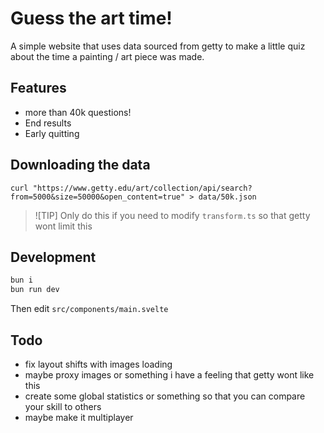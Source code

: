# Guess the art time!

A simple website that uses data sourced from getty to make a little quiz about the time a painting / art piece was made.

## Features

- more than 40k questions!
- End results
- Early quitting

## Downloading the data

`curl "https://www.getty.edu/art/collection/api/search?from=5000&size=50000&open_content=true" > data/50k.json`

> ![TIP]
> Only do this if you need to modify `transform.ts` so that getty wont limit this

## Development

```sh
bun i
bun run dev
```

Then edit `src/components/main.svelte`

## Todo

- fix layout shifts with images loading
- maybe proxy images or something i have a feeling that getty wont like this
- create some global statistics or something so that you can compare your skill to others
- maybe make it multiplayer
